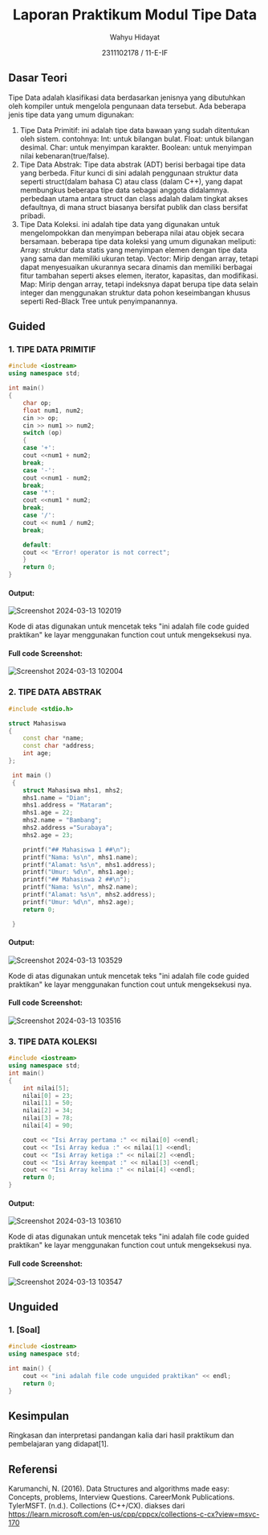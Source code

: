 # <h1 align="center">Laporan Praktikum Modul Tipe Data</h1>
<p align="center">Wahyu Hidayat</p>
<p align="center">2311102178 / 11-E-IF</p>


## Dasar Teori

Tipe Data adalah klasifikasi data berdasarkan jenisnya yang dibutuhkan oleh kompiler untuk mengelola pengunaan data tersebut. Ada beberapa jenis tipe data yang umum digunakan:
1. Tipe Data Primitif: ini adalah tipe data bawaan yang sudah ditentukan oleh sistem. contohnya:
   Int: untuk bilangan bulat.
   Float: untuk bilangan desimal.
   Char: untuk menyimpan karakter.
   Boolean: untuk menyimpan nilai kebenaran(true/false).
2. Tipe Data Abstrak: Tipe data abstrak (ADT) berisi berbagai tipe data yang berbeda. Fitur kunci di sini adalah penggunaan         struktur data seperti struct(dalam bahasa C) atau class (dalam C++), yang dapat membungkus beberapa tipe data sebagai anggota    didalamnya. perbedaan utama antara struct dan class adalah dalam tingkat akses defaultnya, di mana struct biasanya bersifat      publik dan class bersifat pribadi.
3. Tipe Data Koleksi.
   ini adalah tipe data yang digunakan untuk mengelompokkan dan menyimpan beberapa nilai atau objek secara bersamaan. beberapa      tipe data koleksi yang umum digunakan meliputi:
   Array: struktur data statis yang menyimpan elemen dengan tipe data yang sama dan memiliki ukuran tetap.
   Vector: Mirip dengan array, tetapi dapat menyesuaikan ukurannya secara dinamis dan memiliki berbagai fitur tambahan seperti      akses elemen, iterator, kapasitas, dan modifikasi.
   Map: Mirip dengan array, tetapi indeksnya dapat berupa tipe data selain integer dan menggunakan struktur data pohon              keseimbangan khusus seperti Red-Black Tree untuk penyimpanannya.
## Guided 

### 1. TIPE DATA PRIMITIF

```C++
#include <iostream>
using namespace std;

int main()
{
    char op;
    float num1, num2;
    cin >> op;
    cin >> num1 >> num2;
    switch (op)
    {
    case '+':
    cout <<num1 + num2;
    break;
    case '-':
    cout <<num1 - num2;
    break;
    case '*':
    cout <<num1 * num2;
    break;
    case '/':
    cout << num1 / num2;
    break;

    default:
    cout << "Error! operator is not correct";
    }
    return 0;
}

```
#### Output:

![Screenshot 2024-03-13 102019](https://github.com/Wahyu101101/Struktur-Data-Assigment/assets/161663486/f57da27e-cf91-4795-aa28-6f4596483dc8)

Kode di atas digunakan untuk mencetak teks "ini adalah file code guided praktikan" ke layar menggunakan function cout untuk mengeksekusi nya.

#### Full code Screenshot:
![Screenshot 2024-03-13 102004](https://github.com/Wahyu101101/Struktur-Data-Assigment/assets/161663486/dc316aa6-b050-48c4-984f-58c9862987ab)

### 2. TIPE DATA ABSTRAK

```C++
#include <stdio.h>

struct Mahasiswa 
{
    const char *name;
    const char *address;
    int age;
};

 int main ()
 {
    struct Mahasiswa mhs1, mhs2;
    mhs1.name = "Dian";
    mhs1.address = "Mataram";
    mhs1.age = 22;
    mhs2.name = "Bambang";
    mhs2.address ="Surabaya";
    mhs2.age = 23;

    printf("## Mahasiswa 1 ##\n");
    printf("Nama: %s\n", mhs1.name);
    printf("Alamat: %s\n", mhs1.address);
    printf("Umur: %d\n", mhs1.age);
    printf("## Mahasiswa 2 ##\n");
    printf("Nama: %s\n", mhs2.name);
    printf("Alamat: %s\n", mhs2.address);
    printf("Umur: %d\n", mhs2.age);
    return 0;

 }
```
#### Output:
![Screenshot 2024-03-13 103529](https://github.com/Wahyu101101/Struktur-Data-Assigment/assets/161663486/e3b0916b-5d66-4d41-b7ac-025f8cf73f83)

Kode di atas digunakan untuk mencetak teks "ini adalah file code guided praktikan" ke layar menggunakan function cout untuk mengeksekusi nya.

#### Full code Screenshot:
![Screenshot 2024-03-13 103516](https://github.com/Wahyu101101/Struktur-Data-Assigment/assets/161663486/720931c1-59f3-42cc-a7f3-d9761d21a6bd)

### 3. TIPE DATA KOLEKSI

```C++
#include <iostream>
using namespace std;
int main()
{
    int nilai[5];
    nilai[0] = 23;
    nilai[1] = 50;
    nilai[2] = 34;
    nilai[3] = 78;
    nilai[4] = 90;

    cout << "Isi Array pertama :" << nilai[0] <<endl;
    cout << "Isi Array kedua :" << nilai[1] <<endl;
    cout << "Isi Array ketiga :" << nilai[2] <<endl;
    cout << "Isi Array keempat :" << nilai[3] <<endl;
    cout << "Isi Array kelima :" << nilai[4] <<endl;
    return 0;
}

```
#### Output:
![Screenshot 2024-03-13 103610](https://github.com/Wahyu101101/Struktur-Data-Assigment/assets/161663486/8eb934ba-5a93-4179-be55-2ad74176d65c)

Kode di atas digunakan untuk mencetak teks "ini adalah file code guided praktikan" ke layar menggunakan function cout untuk mengeksekusi nya.

#### Full code Screenshot:
![Screenshot 2024-03-13 103547](https://github.com/Wahyu101101/Struktur-Data-Assigment/assets/161663486/43eb94f5-9c5d-48c1-bbea-3967459477b1)

## Unguided 

### 1. [Soal]

```C++
#include <iostream>
using namespace std;

int main() {
    cout << "ini adalah file code unguided praktikan" << endl;
    return 0;
}
```


## Kesimpulan
Ringkasan dan interpretasi pandangan kalia dari hasil praktikum dan pembelajaran yang didapat[1].

## Referensi
Karumanchi, N. (2016). Data Structures and algorithms made easy: Concepts,
problems, Interview Questions. CareerMonk Publications.
TylerMSFT. (n.d.). Collections (C++/CX). diakses dari
https://learn.microsoft.com/en-us/cpp/cppcx/collections-c-cx?view=msvc-170
